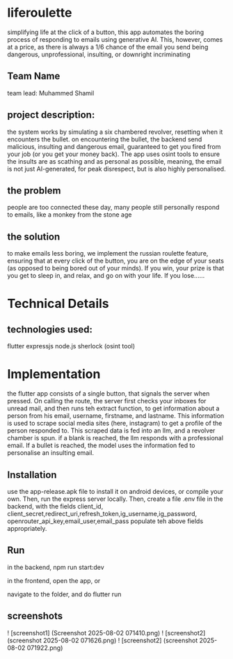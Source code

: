 # liferoulette

simplifying life at the click of a button, this app automates the boring process of responding to emails using generative AI. This, however, comes at a price, as there is always a 1/6 chance of the email you send being dangerous, unprofessional, insulting, or downright incriminating

## Team Name
team lead: Muhammed Shamil

## project description:
the system works by simulating a six chambered revolver, resetting when it encounters the bullet. on encountering the bullet, the backend send malicious, insulting and dangerous email, guaranteed to get you fired from your job (or you get your money back). The app uses osint tools to ensure the insults are as scathing and as personal as possible, meaning, the email is not just AI-generated, for peak disrespect, but is also highly personalised.

## the problem
people are too connected these day, many people still personally respond to emails, like a monkey from the stone age

## the solution
to make emails less boring, we implement the russian roulette feature, ensuring that at every click of the button, you are on the edge of your seats (as opposed to being bored out of your minds). If you win, your prize is that you get to sleep in, and relax, and go on with your life. If you lose......

# Technical Details

## technologies used:
flutter
expressjs
node.js
sherlock (osint tool)

# Implementation
the flutter app consists of a single button, that signals the server when pressed. On calling the route, the server first checks your inboxes for unread mail, and then runs teh extract function, to get information about a person from his email, username, firstname, and lastname. This information is used to scrape social media sites (here, instagram) to get a profile of the person responded to. This scraped data is fed into an llm, and a revolver chamber is spun. if a blank is reached, the llm responds with a professional email. If a bullet is reached, the model uses the information fed to personalise an insulting email.

## Installation
use the app-release.apk file to install it on android devices, or compile your own. Then, run the express server locally. Then, create a file .env file in the backend, with the fields client_id, client_secret,redirect_uri,refresh_token,ig_username,ig_password,  openrouter_api_key,email_user,email_pass
populate teh above fields appropriately. 

## Run
in the backend, 
npm run start:dev

in the frontend,
open the app, or

navigate to the folder, and do
flutter run

## screenshots

! [screenshot1] (Screenshot 2025-08-02 071410.png)
! [screenshot2] (screenshot 2025-08-02 071626.png)
! [screenshot2] (screenshot 2025-08-02 071922.png)

